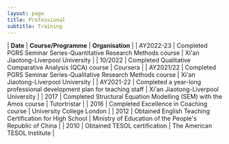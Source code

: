 ```yaml
---
layout: page
title: Professional
subtitle: Training
---
```


| **Date** | **Course/Programme** | **Organisation** | 
| AY2022-23	| Completed PGRS Seminar Series-Quantitative Research Methods course | Xi'an Jiaotong-Liverpool University |
| 10/2022	| Completed Qualitative Comparative Analysis (QCA) course | Coursera |
| AY2021/22	| Completed PGRS Seminar Series-Qualitative Research Methods course | Xi'an Jiaotong-Liverpool University |
| AY2021-22	| Completed a year-long professional development plan for teaching staff | Xi'an Jiaotong-Liverpool University |
| 2017 | Completed Structural Equation Modelling (SEM) with the Amos course | Tutortristar |
| 2016 | Completed Excellence in Coaching course | University College London |
| 2012 | Obtained English Teaching Certification for High School | Ministry of Education of the People's Republic of China |
| 2010 | Obtained TESOL certification | The American TESOL Institute |
